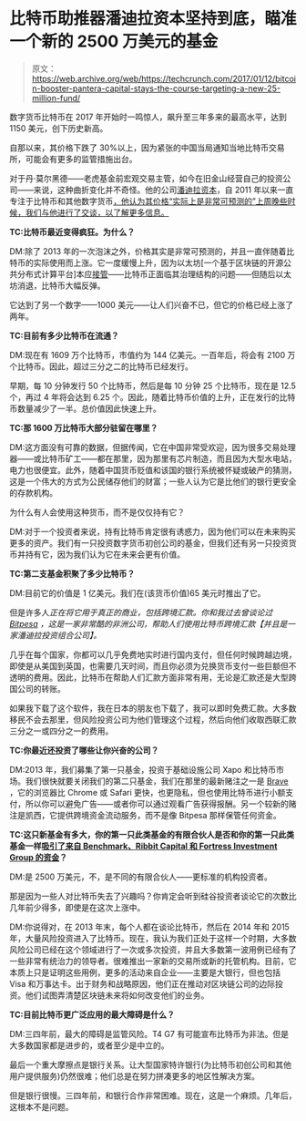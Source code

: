 # 比特币助推器潘迪拉资本坚持到底，瞄准一个新的 2500 万美元的基金 

> 原文：<https://web.archive.org/web/https://techcrunch.com/2017/01/12/bitcoin-booster-pantera-capital-stays-the-course-targeting-a-new-25-million-fund/>

数字货币比特币在 2017 年开始时一鸣惊人，飙升至三年多来的最高水平，达到 1150 美元，创下历史新高。

自那以来，其价格下跌了 30%以上，因为紧张的中国当局通知当地比特币交易所，可能会有更多的监管措施出台。

对于丹·莫尔黑德——老虎基金前宏观交易主管，如今在旧金山经营自己的投资公司——来说，这种曲折变化并不奇怪。他的公司[潘迪拉资本](https://web.archive.org/web/20221205123203/https://panteracapital.com/)，自 2011 年以来一直专注于比特币和其他数字货币[，他认为其价格“实际上是非常可预测的”上周晚些时候，我们与他进行了交谈，以了解更多信息。](https://web.archive.org/web/20221205123203/https://dealbook.nytimes.com/2014/03/18/fortress-benchmark-and-ribbit-buy-stake-in-pantera-bitcoin/)

**TC:比特币最近变得疯狂。为什么？**

DM:除了 2013 年的一次泡沫之外，价格其实是非常可预测的，并且一直伴随着比特币的实际使用而上涨。它一度缓慢上升，因为以太坊[一个基于区块链的开源公共分布式计算平台]本应[接管](https://web.archive.org/web/20221205123203/http://www.coindesk.com/coinbase-co-founder-ethereum-blow-past-bitcoin/)——比特币正面临其治理结构的问题——但随后以太坊消退，比特币大幅反弹。

它达到了另一个数字——1000 美元——让人们兴奋不已，但它的价格已经上涨了两年。

**TC:目前有多少比特币在流通？**

DM:现在有 1609 万个比特币，市值约为 144 亿美元。一百年后，将会有 2100 万个比特币。因此，超过三分之二的比特币已经发行。

早期，每 10 分钟发行 50 个比特币，然后是每 10 分钟 25 个比特币，现在是 12.5 个，再过 4 年将会达到 6.25 个。因此，随着比特币价值的上升，正在发行的比特币数量减少了一半。总价值因此快速上升。

**TC:那 1600 万比特币大部分驻留在哪里？**

DM:这方面没有可靠的数据，但据传闻，它在中国非常受欢迎，因为很多交易处理器——或比特币矿工——都在那里，因为那里有芯片制造，而且因为大型水电站，电力也很便宜。此外，随着中国货币贬值和该国的银行系统被怀疑或破产的猜测，这是一个伟大的方式为公民储存他们的财富；一些人认为它是比他们的银行更安全的存款机构。

为什么有人会使用这种货币，而不是仅仅持有它？

DM:对于一个投资者来说，持有比特币肯定很有诱惑力，因为他们可以在未来购买更多的资产。我们有一只投资数字货币初创公司的基金，但我们还有另一只投资货币并持有它，因为我们认为它在未来会更有价值。

**TC:第二支基金积聚了多少比特币？**

DM:目前它的价值是 1 亿美元。我们在(该货币价值)65 美元时推出了它。

但是许多人*正在将它用于真正的商业，包括跨境汇款。你和我过去曾谈论过 [Bitpesa](https://web.archive.org/web/20221205123203/https://www.bitpesa.co/) ，这是一家非常酷的非洲公司，帮助人们使用比特币跨境汇款【并且是一家潘迪拉投资组合公司】。*

几乎在每个国家，你都可以几乎免费地实时进行国内支付，但任何时候跨越边境，即使是从美国到英国，也需要几天时间，而且你必须为兑换货币支付一些巨额但不透明的费用。因此，比特币在帮助人们汇款方面非常有用，无论是汇款还是大型跨国公司的转账。

如果我下载了这个软件，我在日本的朋友也下载了，我可以即时免费汇款。大多数移民不会去那里，但风险投资公司为他们管理这个过程，然后向他们收取西联汇款三分之一或四分之一的费用。

**TC:你最近还投资了哪些让你兴奋的公司？**

DM:2013 年，我们募集了第一只基金，投资于基础设施公司 Xapo 和比特币市场。我们很快就要关闭我们的第二只基金，我们在那里的最新赌注之一是 [Brave](https://web.archive.org/web/20221205123203/https://brave.com/) ，它的浏览器比 Chrome 或 Safari 更快，也更隐私，但也使用比特币进行小额支付，所以你可以避免广告——或者你可以通过观看广告获得报酬。另一个较新的赌注是凯西，它提供跨境资金流动服务，而不是像 Bitpesa 那样保管任何资金。

**TC:这只新基金有多大，你的第一只此类基金的有限合伙人是否和你的第一只此类基金一样[吸引了来自 Benchmark、Ribbit Capital 和 Fortress Investment Group 的资金](https://web.archive.org/web/20221205123203/https://dealbook.nytimes.com/2014/03/18/fortress-benchmark-and-ribbit-buy-stake-in-pantera-bitcoin/)？**

DM:是 2500 万美元，不，是不同的有限合伙人——更标准的机构投资者。

那是因为一些人对比特币失去了兴趣吗？你肯定会听到硅谷投资者谈论它的次数比几年前少得多，即使是在这次上涨中。

DM:你说得对，在 2013 年末，每个人都在谈论比特币，然后在 2014 年和 2015 年，大量风险投资进入了比特币。现在，我认为我们正处于这样一个时期，大多数风险公司已经在这个领域进行了一次或多次投资，并且大多数第一波用例已经有了一些非常有统治力的领导者。很难推出一家新的交易所或新的托管机构。目前，它本质上只是证明这些用例，更多的活动来自企业——主要是大银行，但也包括 Visa 和万事达卡。出于财务和战略原因，他们正在推动对区块链公司的边际投资。他们试图弄清楚区块链未来将如何改变他们的业务。

**TC:目前比特币更广泛应用的最大障碍是什么？**

DM:三四年前，最大的障碍是监管风险。T4 G7 有可能宣布比特币为非法。但是大多数国家都是进步的，或者至少是中立的。

最后一个重大摩擦点是银行关系。让大型国家特许银行(为比特币初创公司和其他用户提供服务)仍然很难；他们总是在努力拼凑更多的地区性解决方案。

但是银行很慢。三四年前，和银行合作非常困难。现在，这是一个麻烦。几年后，这根本不是问题。